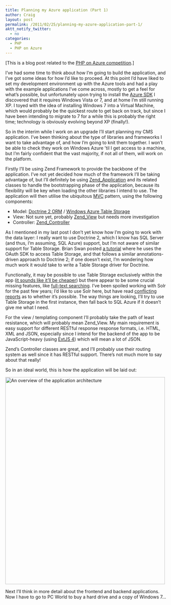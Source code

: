 ```yaml
---
title: Planning my Azure application (Part 1)
author: Craig
layout: post
permalink: /2011/02/25/planning-my-azure-application-part-1/
aktt_notify_twitter:
  - no
categories:
  - PHP
  - PHP on Azure
---
```

[This is a blog post related to the [PHP on Azure competition][1].]

I&#8217;ve had some time to think about how I&#8217;m going to build the application, and I&#8217;ve got some ideas for how I&#8217;d like to proceed. At this point I&#8217;d have liked to set my development environment up with the Azure tools and had a play with the example applications I&#8217;ve come across, mostly to get a feel for what&#8217;s possible, but unfortunately upon trying to install the [Azure SDK][2] I discovered that it requires Windows Vista or 7, and at home I&#8217;m still running XP. I toyed with the idea of installing Windows 7 into a Virtual Machine, which would probably be the quickest route to get back on track, but since I have been intending to migrate to 7 for a while this is probably the right time; technology is obviously evolving beyond XP (finally!).

So in the interim while I work on an upgrade I&#8217;ll start planning my CMS application. I&#8217;ve been thinking about the type of libraries and frameworks I want to take advantage of, and how I&#8217;m going to knit them together. I won&#8217;t be able to check they work on Windows Azure &#8217;til I get access to a machine, but I&#8217;m fairly confident that the vast majority, if not all of them, will work on the platform.

Firstly I&#8217;ll be using Zend Framework to provide the backbone of the application. I&#8217;ve not yet decided how much of the framework I&#8217;ll be taking advantage of, but I&#8217;ll definitely be using [Zend_Application][3] and its related classes to handle the bootstrapping phase of the application, because its flexibility will be key when loading the other libraries I intend to use. The application will then utilise the ubiquitous [MVC][4] pattern, using the following components:

*   Model: [Doctrine 2 ORM][5] / [Windows Azure Table Storage][6]
*   View: Not sure yet, probably [Zend_View][7] but needs more investigation
*   Controller: [Zend_Controller][8]

As I mentioned in my last post I don&#8217;t yet know how I&#8217;m going to work with the data layer: I really want to use Doctrine 2, which I know has SQL Server (and thus, I&#8217;m assuming, SQL Azure) support, but I&#8217;m not aware of similar support for Table Storage. Brian Swan posted [a tutorial][9] where he uses the OAuth SDK to access Table Storage, and that follows a similar annotations-driven approach to Doctrine 2; if one doesn&#8217;t exist, I&#8217;m wondering how much work it would take to write a Table Storage driver for Doctrine.

Functionally, it may be possible to use Table Storage exclusively within the app ([it sounds like it&#8217;ll be cheaper][10]) but there appear to be some crucial missing features, like [full-text searching][11]. I&#8217;ve been spoiled working with Solr for the past few years; I&#8217;d like to use Solr here, but have read [conflicting][12] [reports][13] as to whether it&#8217;s possible. The way things are looking, I&#8217;ll try to use Table Storage in the first instance, then fall back to SQL Azure if it doesn&#8217;t give me what I need.

For the view / templating component I&#8217;ll probably take the path of least resistance, which will probably mean Zend_View. My main requirement is easy support for different RESTful response response formats, i.e. HTML, XML and JSON, especially since I intend for the backend of the app to be JavaScript-heavy (using [ExtJS 4][14]) which will mean a lot of JSON.

Zend&#8217;s Controller classes are great, and I&#8217;ll probably use their routing system as well since it has RESTful support. There&#8217;s not much more to say about that really!

So in an ideal world, this is how the application will be laid out:

[<img class="alignnone size-full wp-image-100" title="Application Architecture Overview" src="http://marvelley.com/wp-content/uploads/2011/02/application_overview.jpg" alt="An overview of the application architecture" width="500" height="647" />][15]

Next I&#8217;ll think in more detail about the frontend and backend applications. Now I have to go to PC World to buy a hard drive and a copy of Windows 7&#8230;

 [1]: http://www.phpazurecontest.com/
 [2]: http://msdn.microsoft.com/en-us/windowsazure/cc974146.aspx
 [3]: http://framework.zend.com/manual/en/zend.application.html
 [4]: http://msdn.microsoft.com/en-us/library/ff649643.aspx
 [5]: http://www.doctrine-project.org/projects/orm
 [6]: http://msdn.microsoft.com/en-us/library/dd179423.aspx
 [7]: http://framework.zend.com/manual/en/zend.view.html
 [8]: http://framework.zend.com/manual/en/zend.controller.html
 [9]: http://blogs.msdn.com/b/brian_swan/archive/2010/09/16/accessing-windows-azure-table-data-as-odata-via-php.aspx
 [10]: http://www.intertech.com/Blog/post/Windows-Azure-Table-Storage-vs-Windows-SQL-Azure.aspx
 [11]: http://www.mygreatwindowsazureidea.com/forums/34192-windows-azure-feature-voting/suggestions/396315-provide-me-with-full-text-search-on-table-storage
 [12]: http://social.msdn.microsoft.com/Forums/en-US/windowsazuredevelopment/thread/ab80b97f-462b-4b7d-bd65-f484e65be30c/
 [13]: http://stackoverflow.com/questions/3846793/running-solr-on-azure
 [14]: http://www.sencha.com/blog/ext-js-4-preview-faster-easier-more-stable
 [15]: http://marvelley.com/wp-content/uploads/2011/02/application_overview.jpg
